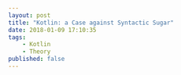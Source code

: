 ```yaml
---
layout: post
title: "Kotlin: a Case against Syntactic Sugar"
date: 2018-01-09 17:10:35
tags:
    - Kotlin
    - Theory
published: false
---
```

